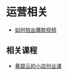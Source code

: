 # 运营相关

- [如何拍出爆款视频](如何拍出爆款视频.md)

## 相关课程

- [黄碧云的小店创业课](https://www.dedao.cn/course/detail?id=lrW8nAoE2ZNJl1aHOLXQRy0OazeGPw)
